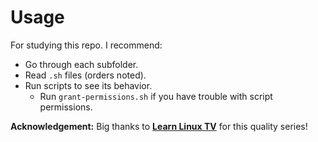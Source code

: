 # Usage

For studying this repo. I recommend:

- Go through each subfolder.
- Read `.sh` files (orders noted).
- Run scripts to see its behavior.
    - Run `grant-permissions.sh` if you have trouble with script permissions.

**Acknowledgement:** Big thanks to **[Learn Linux TV](https://www.youtube.com/@LearnLinuxTV)** for this quality series!